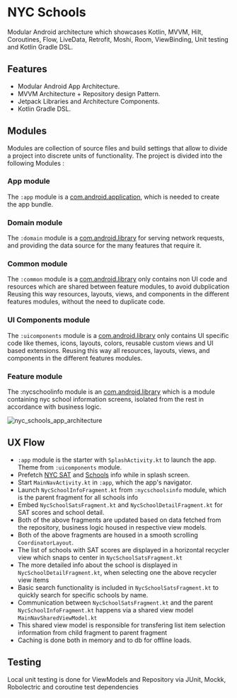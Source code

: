 # NYC Schools

Modular Android architecture which showcases Kotlin, MVVM, Hilt, Coroutines, Flow, LiveData, Retrofit, Moshi, Room, ViewBinding, Unit testing and Kotlin Gradle DSL.

## Features

* Modular Android App Architecture.
* MVVM Architecture + Repository design Pattern.
* Jetpack Libraries and Architecture Components.
* Kotlin Gradle DSL.

## Modules

Modules are collection of source files and build settings that allow to divide a project into discrete units of functionality. The project is divided into the following Modules :

### App module
The `:app` module is a [com.android.application](https://developer.android.com/studio/build/configure-app-module), which is needed to create the app bundle.

### Domain module
The `:domain` module is a [com.android.library](https://developer.android.com/studio/projects/android-library) for serving network requests, and providing the data source for the many features that require it.

### Common module
The `:common` module is a [com.android.library](https://developer.android.com/studio/projects/android-library) only contains non UI code and resources which are shared between feature modules, to avoid dubplication Reusing this way resources, layouts, views, and components in the different features modules, without the need to duplicate code.

### UI Components module
The `:uicomponents` module is a [com.android.library](https://developer.android.com/studio/projects/android-library) only contains UI specific code like themes, icons, layouts, colors, reusable custom views and UI based extensions. Reusing this way all resources, layouts, views, and components in the different features modules.

### Feature module
The :nycschoolinfo module is an [com.android.library](https://developer.android.com/studio/projects/android-library) which is a module containing nyc school information screens, isolated from the rest in accordance with business logic.

![nyc_schools_app_architecture](https://user-images.githubusercontent.com/833213/201615297-6399dd4d-f9f8-4110-9289-a4d9724372d6.jpg)

## UX Flow

* `:app` module is the starter with `SplashActivity.kt` to launch the app. Theme from `:uicomponents` module.
* Prefetch [NYC SAT](https://dev.socrata.com/foundry/data.cityofnewyork.us/f9bf-2cp4) and [Schools](https://dev.socrata.com/foundry/data.cityofnewyork.us/s3k6-pzi2) info while in splash screen.
* Start `MainNavActivity.kt` in `:app`, which the app's navigator.
* Launch `NycSchoolInfoFragment.kt` from `:nycschoolsinfo` module, which is the parent fragment for all schools info
* Embed `NycSchoolSatsFragment.kt` and `NycSchoolDetailFragment.kt` for SAT scores and school detail.
* Both of the above fragments are updated based on data fetched from the repository, business logic housed in respective view models.
* Both of the above fragments are housed in a smooth scrolling `CoordinatorLayout`.
* The list of schools with SAT scores are displayed in a horizontal recycler view which snaps to center in `NycSchoolSatsFragment.kt`
* The more detailed info about the school is displayed in `NycSchoolDetailFragment.kt`, when selecting one the above recycler view items
* Basic search functionality is included in `NycSchoolSatsFragment.kt` to quickly search for specific schools by name.
* Communication between `NycSchoolSatsFragment.kt` and the parent `NycSchoolInfoFragment.kt` happens via a shared view model `MainNavSharedViewModel.kt`
* This shared view model is responsible for transfering list item selection information from child fragment to parent fragment
* Caching is done both in memory and to db for offline loads.

## Testing

Local unit testing is done for ViewModels and Repository via JUnit, Mockk, Robolectric and coroutine test dependencies
